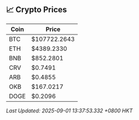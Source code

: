## 📈 Crypto Prices

| Coin | Price |
| ---- | ----- |
| BTC | $107722.2643 |
| ETH | $4389.2330 |
| BNB | $852.2801 |
| CRV | $0.7491 |
| ARB | $0.4855 |
| OKB | $167.0217 |
| DOGE | $0.2096 |

_Last Updated: 2025-09-01 13:37:53.332 +0800 HKT_